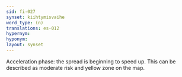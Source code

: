 ```yaml
---
sid: fi-027
synset: kiihtymisvaihe
word_type: (n)
translations: es-012
hypernym: 
hyponym: 
layout: synset
---
```

Acceleration phase: the spread is beginning to speed up. This can be described as moderate risk and yellow zone on the map.